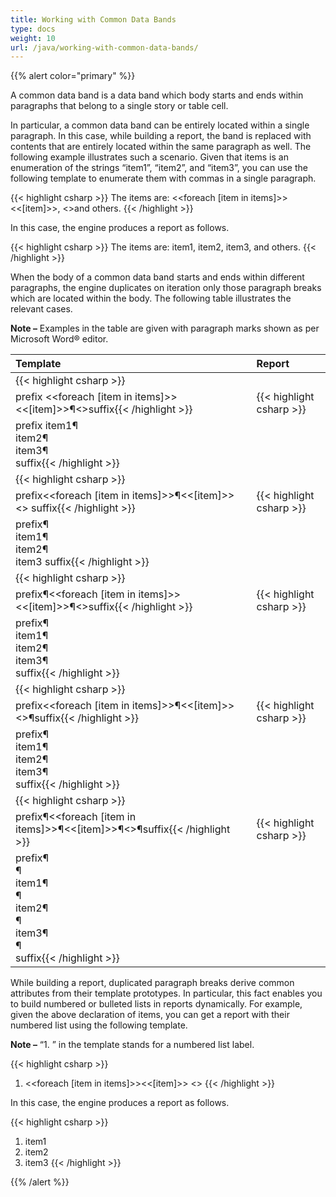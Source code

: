 ```yaml
---
title: Working with Common Data Bands
type: docs
weight: 10
url: /java/working-with-common-data-bands/
---
```


{{% alert color="primary" %}} 

A common data band is a data band which body starts and ends within paragraphs that belong to a single story or table cell.

In particular, a common data band can be entirely located within a single paragraph. In this case, while building a report, the band is replaced with contents that are entirely located within the same paragraph as well. The following example illustrates such a scenario. Given that items is an enumeration of the strings “item1”, “item2”, and “item3”, you can use the following template to enumerate them with commas in a single paragraph.

{{< highlight csharp >}}
The items are: <<foreach [item in items]>><<[item]>>, <</foreach>>and others.
{{< /highlight >}}

In this case, the engine produces a report as follows.

{{< highlight csharp >}}
The items are: item1, item2, item3, and others.
{{< /highlight >}}

When the body of a common data band starts and ends within different paragraphs, the engine duplicates on iteration only those paragraph breaks which are located within the body. The following table illustrates the relevant cases.

**Note –** Examples in the table are given with paragraph marks shown as per Microsoft Word® editor.

|**Template**|**Report**|
| :- | :- |
|{{< highlight csharp >}}
prefix <<foreach [item in items]>><<[item]>>¶<</foreach>>suffix{{< /highlight >}}|{{< highlight csharp >}}
prefix item1¶<br>item2¶<br>item3¶<br>suffix{{< /highlight >}}|
|{{< highlight csharp >}}
prefix<<foreach [item in items]>>¶<<[item]>><</foreach>> suffix{{< /highlight >}}|{{< highlight csharp >}}
prefix¶<br>item1¶<br>item2¶<br>item3 suffix{{< /highlight >}}|
|{{< highlight csharp >}}
prefix¶<<foreach [item in items]>><<[item]>>¶<</foreach>>suffix{{< /highlight >}}|{{< highlight csharp >}}
prefix¶<br>item1¶<br>item2¶<br>item3¶<br>suffix{{< /highlight >}}|
|{{< highlight csharp >}}
prefix<<foreach [item in items]>>¶<<[item]>><</foreach>>¶suffix{{< /highlight >}}|{{< highlight csharp >}}
prefix¶<br>item1¶<br>item2¶<br>item3¶<br>suffix{{< /highlight >}}|
|{{< highlight csharp >}}
prefix¶<<foreach [item in items]>>¶<<[item]>>¶<</foreach>>¶suffix{{< /highlight >}}|{{< highlight csharp >}}
prefix¶<br>¶<br>item1¶<br>¶<br>item2¶<br>¶<br>item3¶<br>¶<br>suffix{{< /highlight >}}|
While building a report, duplicated paragraph breaks derive common attributes from their template prototypes. In particular, this fact enables you to build numbered or bulleted lists in reports dynamically. For example, given the above declaration of items, you can get a report with their numbered list using the following template.

**Note –** “1. ” in the template stands for a numbered list label.

{{< highlight csharp >}}
1. <<foreach [item in items]>><<[item]>>
<</foreach>>
{{< /highlight >}}

In this case, the engine produces a report as follows.

{{< highlight csharp >}}
1. item1
2. item2
3. item3
{{< /highlight >}}

{{% /alert %}}
